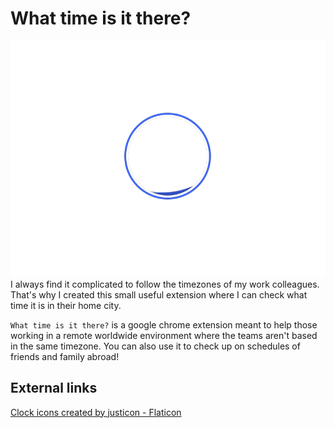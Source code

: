 # What time is it there?
![](images/wave.gif)
I always find it complicated to follow the timezones of my work colleagues. That's why I created this small useful extension where I can check what time it is in their home city.

`What time is it there?` is a google chrome extension meant to help those working in a remote worldwide environment where the teams aren't based in the same timezone. You can also use it to check up on schedules of friends and family abroad! 


## External links
[Clock icons created by justicon - Flaticon](https://www.flaticon.com/free-icons/clock)
